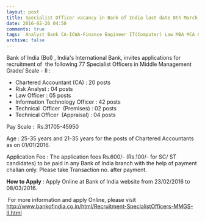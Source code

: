 ```yaml
---
layout: post
title: Specialist Officer vacancy in Bank of India last date 8th March-2016   
date: 2016-02-26 04:50
comments: true
tags:  Analyst Bank CA-ICWA-Finance Engineer IT(Computer) Law MBA MCA Officer Online Public-Sector Specialist 
archive: false
---
```

Bank of India (BoI) , India's International Bank, invites applications for recruitment  of  the following 77 Specialist Officers in Middle Management Grade/ Scale - II :



- Chartered Accountant (CA) : 20 posts  
- Risk Analyst : 04 posts 
- Law Officer : 05 posts
- Information Technology Officer : 42 posts
- Technical  Officer  (Premises) : 02 posts
- Technical Officer  (Appraisal) : 04 posts 



Pay Scale :  Rs.31705-45950

Age : 25-35 years and 21-35 years for the posts of Chartered Accountants as on 01/01/2016.   

Application Fee : The application fees Rs.600/- (Rs.100/- for SC/ ST candidates) to be paid in any Bank of India branch with the help of payment challan only. Please take Transaction no. after payment. 

**How to Apply** : Apply Online at Bank of India website from 23/02/2016 to 08/03/2016.  

 For more information and apply Online, please visit <http://www.bankofindia.co.in/html/Recruitment-SpecialistOfficers-MMGS-II.html>



